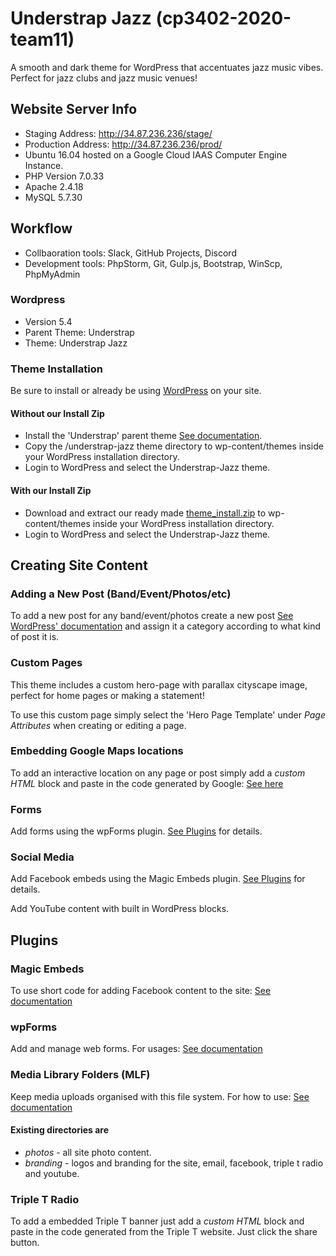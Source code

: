 # Understrap Jazz (cp3402-2020-team11)
A smooth and dark theme for WordPress that accentuates jazz music vibes. Perfect for jazz clubs and jazz music venues! 

## Website Server Info
- Staging Address: http://34.87.236.236/stage/
- Production Address: http://34.87.236.236/prod/
- Ubuntu 16.04 hosted on a Google Cloud IAAS Computer Engine Instance.
- PHP Version 7.0.33
- Apache 2.4.18
- MySQL 5.7.30

## Workflow
- Collbaoration tools: Slack, GitHub Projects, Discord
- Development tools: PhpStorm, Git, Gulp.js, Bootstrap, WinScp, PhpMyAdmin

### Wordpress
- Version 5.4
- Parent Theme: Understrap
- Theme: Understrap Jazz

### Theme Installation
Be sure to install or already be using [WordPress](https://wordpress.org/download/ "Download WordPress") on your site.
#### Without our Install Zip
- Install the 'Understrap' parent theme [See documentation](https://understrap.github.io/#installation "Understap").  
- Copy the /understrap-jazz theme directory to wp-content/themes inside your WordPress installation directory.
- Login to WordPress and select the Understrap-Jazz theme.
#### With our Install Zip
- Download and extract our ready made [theme_install.zip](https://github.com/cp3402-students/cp3402-2020-team11/raw/stage/theme_install.zip "Download") to wp-content/themes inside your WordPress installation directory.
- Login to WordPress and select the Understrap-Jazz theme.

## Creating Site Content
### Adding a New Post (Band/Event/Photos/etc)
To add a new post for any band/event/photos create a new post [See WordPress' documentation](https://wordpress.org/support/article/writing-posts/) and assign it a category according to what kind of post it is.
### Custom Pages
This theme includes a custom hero-page with parallax cityscape image, perfect for home pages or making a statement!

To use this custom page simply select the 'Hero Page Template' under *Page Attributes* when creating or editing a page.
### Embedding Google Maps locations
To add an interactive location on any page or post simply add a *custom HTML* block and paste in the code generated by Google: [See here](https://support.google.com/maps/answer/144361?co=GENIE.Platform%3DDesktop&hl=en "Google Maps Embeds")
### Forms
Add forms using the wpForms plugin. [See Plugins](#wpForms) for details.
### Social Media
Add Facebook embeds using the Magic Embeds plugin. [See Plugins](#magic-embeds) for details.

Add YouTube content with built in WordPress blocks.

## Plugins
### Magic Embeds
To use short code for adding Facebook content to the site: [See documentation](https://wpembedfb.com/documentation/wp-embed-facebook-shortcode-attributes-and-examples/ "Facebook Shortcode")
### wpForms
Add and manage web forms. For usages: [See documentation](https://wpforms.com/docs/creating-first-form/?utm_source=WordPress&utm_medium=link&utm_campaign=liteplugin "wpForms How to")
### Media Library Folders (MLF)
Keep media uploads organised with this file system. For how to use: [See documentation](https://maxgalleria.com/media-library-plus/?utm_source=repo&utm_medium=video&utm_content=video&utm_campaign=video "MLF How-to")

#### Existing directories are

- *photos* - all site photo content.
- *branding* - logos and branding for the site, email, facebook, triple t radio and youtube.
### Triple T Radio
To add a embedded Triple T banner just add a *custom HTML* block and paste in the code generated from the Triple T website. 
Just click the share button.
